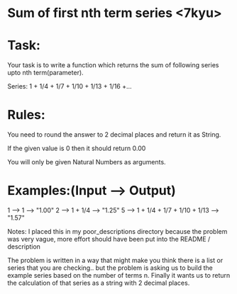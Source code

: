 # Sum of first nth term series <7kyu>

# Task:
Your task is to write a function which returns the sum of following series upto nth term(parameter).

Series: 1 + 1/4 + 1/7 + 1/10 + 1/13 + 1/16 +...
# Rules:
You need to round the answer to 2 decimal places and return it as String.

If the given value is 0 then it should return 0.00

You will only be given Natural Numbers as arguments.

# Examples:(Input --> Output)
1 --> 1 --> "1.00"
2 --> 1 + 1/4 --> "1.25"
5 --> 1 + 1/4 + 1/7 + 1/10 + 1/13 --> "1.57"

Notes: I placed this in my poor_descriptions directory because the problem was very vague, more effort should have been put into the README / description

The problem is written in a way that might make you think there is a list or series that you are checking.. but the problem is asking us to build the example series based on the number of terms n.
Finally it wants us to return the calculation of that series as a string with 2 decimal places.